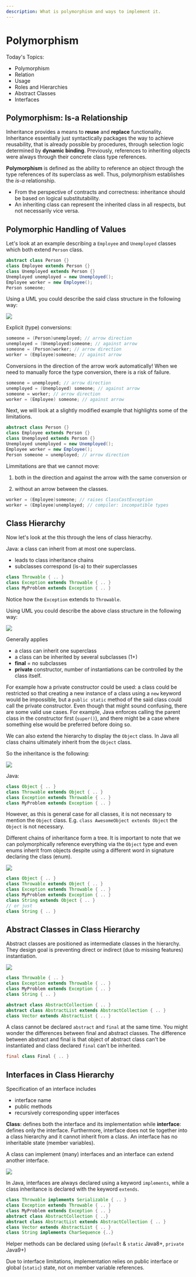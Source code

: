 ```yaml
---
description: What is polymorphism and ways to implement it.
---
```


# Polymorphism

Today's Topics:

- Polymorphism
- Relation
- Usage
- Roles and Hierarchies
- Abstract Classes
- Interfaces

## Polymorphism: Is-a Relationship

Inheritance provides a means to **reuse** and **replace** functionality. Inheritance essentially just syntactically packages the way to achieve reusability, that is already possible by procedures, through selection logic determined by **dynamic binding**. Previously, references to inheriting objects were always through their concrete class type references.

**Polymorphism** is defined as the ability to reference an object through the type references of its superclass as well. Thus, polymorphism establishes the *is-a* relationship.
  - From the perspective of contracts and correctness: inheritance should be based on logical substitutability.
  - An inheriting class can represent the inherited class in all respects, but not necessarily vice versa.

## Polymorphic Handling of Values

Let's look at an example describing a `Employee` and `Unemployed` classes which both extend `Person` class.

```java
abstract class Person {}
class Employee extends Person {}
class Unemployed extends Person {}
Unemployed unemployed = new Unemployed();
Employee worker = new Employee();
Person someone;
```
Using a UML you could describe the said class structure in the following way:

![](/img/part-3/person.png)

Explicit (type) conversions:
```java
someone = (Person)unemployed; // arrow direction
unemployed = (Unemployed)someone; // against arrow
someone = (Person)worker; // arrow direction
worker = (Employee)someone; // against arrow
```

Conversions in the direction of the arrow work automatically! When we need to manually force the type conversion, there is a risk of failure.

```java
someone = unemployed; // arrow direction
unemployed = (Unemployed) someone; // against arrow
someone = worker; // arrow direction
worker = (Employee) someone; // against arrow
```
Next, we will look at a slightly modified example that highlights some of the limitations.

```java
abstract class Person {}
class Employee extends Person {}
class Unemployed extends Person {}
Unemployed unemployed = new Unemployed();
Employee worker = new Employee();
Person someone = unemployed; // arrow direction
```
Limmitations are that we cannot move:
1) both in the direction and against the arrow with the same conversion or

2) without an arrow between the classes.

```java
worker = (Employee)someone; // raises ClassCastException
worker = (Employee)unemployed; // compiler: incompatible types
```

## Class Hierarchy

Now let's look at the this through the lens of class hieracrhy.

Java: a class can inherit from at most one superclass.
- leads to class inheritance chains
- subclasses correspond (is-a) to their superclasses
```java
class Throwable { .. }
class Exception extends Throwable { .. }
class MyProblem extends Exception { .. }
```
Notice how the `Exception` extends to `Throwable`. 

Using UML you could describe the above class structure in the following way:

![](/img/part-3/class_hierarchy.PNG)

Generally applies
- a class can inherit one superclass
- a class can be inherited by several subclasses (1+)
- **final** = no subclasses
- **private** constructor, number of instantiations can be controlled by the class itself.

For example how a private constructor could be used: a class could be restricted so that creating a new instance of a class using a `new` keyword would be impossible, but a `public static` method of the said class could call the private constructor. Even though that might sound confusing, there are some valid use cases. For example, Java enforces calling the parent class in the constructor first (`super()`), and there might be a case where something else would be preferred before doing so.

We can also extend the hierarchy to display the `Object` class. In Java  all class chains ultimately inherit from the `Object` class. 

So the inheritance is the following: 


![](/img/part-3/class_hierarchy_2.PNG)

Java:

```java
class Object { .. }
class Throwable extends Object { .. }
class Exception extends Throwable { .. }
class MyProblem extends Exception { .. }
```
However, as this is general case for all classes, it is not necessary to mention the `Object` class. E.g. `class AwesomeObject extends Object` the `Object` is not necessary.

Different chains of inheritance form a tree. It is important to note that we can polymorphically reference everything via the `Object` type and even enums inherit from objects despite using a different word in signature declaring the class (enum).


![](/img/part-3/class_hierarchy_3.PNG)

```java
class Object { .. }
class Throwable extends Object { .. }
class Exception extends Throwable { .. }
class MyProblem extends Exception { .. }
class String extends Object { .. }
// or just
class String { .. }
```


## Abstract Classes in Class Hierarchy

Abstract classes are positioned as intermediate classes in the hierarchy. They design goal is preventing direct or indirect (due to missing features) instantiation.

![](/img/part-3/class_hierarchy_4.PNG)

```java
class Throwable { .. }
class Exception extends Throwable { .. }
class MyProblem extends Exception { .. }
class String { .. }
```
```java
abstract class AbstractCollection { .. }
abstract class AbstractList extends AbstractCollection { .. }
class Vector extends AbstractList { .. }
```

A class cannot be declared `abstract` and `final` at the same time. You might wonder the differences between final and abstract classes. The difference between abstract and final is that object of abstract class can't be instantiated and class declared `final` can't be inherited.

```java
final class Final { .. }
```
## Interfaces in Class Hierarchy
Specification of an interface includes
   - interface name
   - public methods
   - recursively corresponding upper interfaces

**Class**: defines both the interface and its implementation while **interface**: defines only the interface. Furthermore, interface does not tie together into a class hierarchy and it cannot inherit from a class. An interface has no inheritable state (member variables). 

A class can implement (many) interfaces and an interface can extend another interface.


![](/img/part-3/class_hierarchy_5.PNG)

In Java, interfaces are always declared using a keyword `implements`, while a class inheritance is declared with the keyword `extends`.

```java
class Throwable implements Serializable { .. }
class Exception extends Throwable { .. }
class MyProblem extends Exception { .. }
abstract class AbstractCollection { ..}
abstract class AbstractList extends AbstractCollection { .. }
class Vector extends AbstractList { .. }
class String implements CharSequence {..}
```
Helper methods can be declared using (`default` & `static` Java8+, `private` Java9+)

Due to interface limitations, implementation relies on public interface or global (`static`) state, not on member variable references.